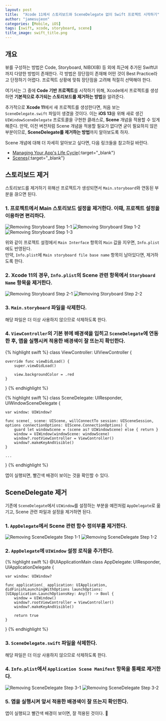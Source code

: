 ```yaml
---
layout: post
title:  "Xcode 11에서 스토리보드와 SceneDelegate 없이 Swift 프로젝트 시작하기"
author: "jamesujeon"
categories: [Mobile, iOS]
tags: [swift, xcode, storyboard, scene]
title_image: swift_title.png
---
```


## 개요

뷰를 구성하는 방법은 Code, Storyboard, NIB(XIB) 등 외에 최근에 추가된 SwiftUI까지 다양한 방법이 존재한다.
각 방법은 장단점이 존재해 어떤 것이 Best Practice라고 단정하기 어렵다.
프로젝트 상황에 맞춰 장단점을 고려해 적절히 선택해야 한다.

여기서는 그 중에 **Code 기반 프로젝트**를 시작하기 위해, Xcode에서 프로젝트를 생성하면 **기본적으로 추가되는 스토리보드를 제거하는 방법**을 알려준다.

추가적으로 **Xcode 11**에서 새 프로젝트를 생성한다면, 처음 보는 `SceneDelegate.swift` 파일이 생겼을 것이다.
이는 **iOS 13**을 위해 새로 생긴 `UIWindowSceneDelegate` 프로토콜을 구현한 클래스로, **Scene** 개념을 적용할 수 있게 해준다.
만약, 이전 버전처럼 Scene 개념을 적용할 필요가 없다면 굳이 필요하지 않은 부분이므로, **SceneDelegate를 제거하는 방법**까지 알아보도록 하자.

Scene 개념에 대해 더 자세히 알아보고 싶다면, 다음 링크들을 참고하길 바란다.

- [Managing Your App's Life Cycle]{:target="_blank"}
- [Scenes]{:target="_blank"}

## 스토리보드 제거

스토리보드를 제거하기 위해선 프로젝트가 생성되면서 `Main.storyboard`와 연동된 부분을 끊으면 된다.

### 1. 프로젝트에서 Main 스토리보드 설정을 제거한다. 이때, 프로젝트 설정을 이용하면 편리하다.

![Removing Storyboard Step 1-1](assets/figures/removing_storyboard/1_1.png)
![Removing Storyboard Step 1-2](assets/figures/removing_storyboard/1_2.png)
![Removing Storyboard Step 1-3](assets/figures/removing_storyboard/1_3.png)

위와 같이 프로젝트 설정에서 `Main Interface` 항목의 `Main` 값을 지우면, `Info.plist`에도 반영된다.  
만약, `Info.plist`에 `Main storyboard file base name` 항목이 남아있다면, 제거하도록 한다.

### 2. Xcode 11의 경우, `Info.plist`의 Scene 관련 항목에서 `Storyboard Name` 항목을 제거한다.

![Removing Storyboard Step 2-1](assets/figures/removing_storyboard/2_1.png)
![Removing Storyboard Step 2-2](assets/figures/removing_storyboard/2_2.png)

### 3. `Main.storyboard` 파일을 삭제한다.

해당 파일은 더 이상 사용하지 않으므로 삭제하도록 한다.

### 4. `ViewController`의 기본 뷰에 배경색을 입히고 `SceneDelegate`에 연동한 후, 앱을 실행시켜 적용한 배경색이 잘 뜨는지 확인한다.

{% highlight swift %}
class ViewController: UIViewController {

    override func viewDidLoad() {
        super.viewDidLoad()

        view.backgroundColor = .red
    }
}
{% endhighlight %}

{% highlight swift %}
class SceneDelegate: UIResponder, UIWindowSceneDelegate {

    var window: UIWindow?

    func scene(_ scene: UIScene, willConnectTo session: UISceneSession, options connectionOptions: UIScene.ConnectionOptions) {
        guard let windowScene = (scene as? UIWindowScene) else { return }
        window = UIWindow(windowScene: windowScene)
        window?.rootViewController = ViewController()
        window?.makeKeyAndVisible()
    }

    ...
}
{% endhighlight %}

앱이 실행되면, 빨간색 배경이 보이는 것을 확인할 수 있다.

## SceneDelegate 제거

기존에 `SceneDelegate`에서 `UIWindow`를 설정하는 부분을 예전처럼 `AppDelegate`로 옮기고, Scene 관련 파일과 설정을 제거하면 된다.

### 1. `AppDelegate`에서 Scene 관련 함수 정의부를 제거한다.

![Removing SceneDelegate Step 1-1](assets/figures/removing_scenedelegate/1_1.png)
![Removing SceneDelegate Step 1-2](assets/figures/removing_scenedelegate/1_2.png)

### 2. `AppDelegate`에 `UIWindow` 설정 로직을 추가한다.

{% highlight swift %}
@UIApplicationMain
class AppDelegate: UIResponder, UIApplicationDelegate {

    var window: UIWindow?

    func application(_ application: UIApplication, didFinishLaunchingWithOptions launchOptions: [UIApplication.LaunchOptionsKey: Any]?) -> Bool {
        window = UIWindow()
        window?.rootViewController = ViewController()
        window?.makeKeyAndVisible()

        return true
    }
}
{% endhighlight %}

### 3. `SceneDelegate.swift` 파일을 삭제한다.

해당 파일은 더 이상 사용하지 않으므로 삭제하도록 한다.

### 4. `Info.plist`에서 `Application Scene Manifest` 항목을 통째로 제거한다.

![Removing SceneDelegate Step 3-1](assets/figures/removing_scenedelegate/3_1.png)
![Removing SceneDelegate Step 3-2](assets/figures/removing_scenedelegate/3_2.png)

### 5. 앱을 실행시켜 앞서 적용한 배경색이 잘 뜨는지 확인한다.

앱이 실행되고 빨간색 배경이 보이면, 잘 적용된 것이다. 🙂

[Managing Your App's Life Cycle]: https://developer.apple.com/documentation/uikit/app_and_environment/managing_your_app_s_life_cycle
[Scenes]: https://developer.apple.com/documentation/uikit/app_and_environment/scenes
